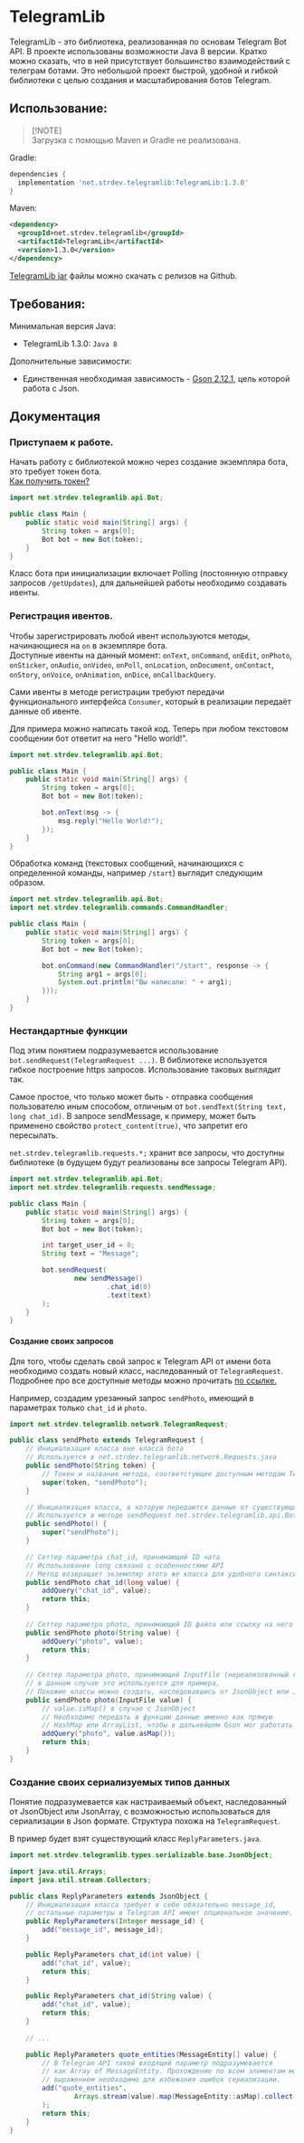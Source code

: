 # TelegramLib

TelegramLib - это библиотека, реализованная по основам Telegram Bot API. В проекте использованы возможности Java 8 версии. Кратко можно сказать, что в ней присутствует большинство взаимодействий с телеграм ботами. Это небольшой проект быстрой, удобной и гибкой библиотеки с целью создания и масштабирования ботов Telegram.

## Использование:
> [!NOTE]\
> Загрузка с помощью Maven и Gradle не реализована.

Gradle:
```gradle
dependencies {
  implementation 'net.strdev.telegramlib:TelegramLib:1.3.0'
}
```

Maven:
```xml
<dependency>
  <groupId>net.strdev.telegramlib</groupId>
  <artifactId>TelegramLib</artifactId>
  <version>1.3.0</version>
</dependency>
```

[TelegramLib jar](https://github.com/streetraceing/telegramlib/releases) файлы можно скачать с релизов на Github.

## Требования:
Минимальная версия Java:
- TelegramLib 1.3.0: `Java 8`

Дополнительные зависимости:
- Единственная необходимая зависимость - [Gson 2.12.1](https://github.com/google/gson/releases/tag/gson-parent-2.12.1), цель которой работа с Json.

## Документация

### Приступаем к работе.
Начать работу с библиотекой можно через создание экземпляра бота, это требует токен бота.<br>
[Как получить токен?](https://core.telegram.org/bots/tutorial#getting-ready)
```java
import net.strdev.telegramlib.api.Bot;

public class Main {
    public static void main(String[] args) {
        String token = args[0];
        Bot bot = new Bot(token);
    }
}
```
Класс бота при инициализации включает Polling (постоянную отправку запросов `/getUpdates`), для дальнейшей работы необходимо создавать ивенты.

### Регистрация ивентов.
Чтобы зарегистрировать любой ивент используются методы, начинающиеся на `on` в экземпляре бота. <br>
Доступные ивенты на данный момент: `onText`, `onCommand`, `onEdit`, `onPhoto`, `onSticker`, `onAudio`, `onVideo`, `onPoll`, `onLocation`, `onDocument`, `onContact`, `onStory`, `onVoice`, `onAnimation`, `onDice`, `onCallbackQuery`.

Сами ивенты в методе регистрации требуют передачи функционального интерфейса `Consumer`, который в реализации передаёт данные об ивенте.

Для примера можно написать такой код. Теперь при любом текстовом сообщении бот ответит на него "Hello world!".
```java
import net.strdev.telegramlib.api.Bot;

public class Main {
    public static void main(String[] args) {
        String token = args[0];
        Bot bot = new Bot(token);

        bot.onText(msg -> {
            msg.reply("Hello World!");
        });
    }
}
```
Обработка команд (текстовых сообщений, начинающихся с определенной команды, например `/start`) выглядит следующим образом.
```java
import net.strdev.telegramlib.api.Bot;
import net.strdev.telegramlib.commands.CommandHandler;

public class Main {
    public static void main(String[] args) {
        String token = args[0];
        Bot bot = new Bot(token);

        bot.onCommand(new CommandHandler("/start", response -> {
            String arg1 = args[0];
            System.out.println("Вы написали: " + arg1);
        }));
    }
}
```
### Нестандартные функции
Под этим понятием подразумевается использование `bot.sendRequest(TelegramRequest ...)`. В библиотеке используется гибкое построение https запросов. Использование таковых выглядит так.

Самое простое, что только может быть - отправка сообщения пользователю иным способом, отличным от `bot.sendText(String text, long chat_id)`. В запросе sendMessage, к примеру, может быть применено свойство `protect_content(true)`, что запретит его пересылать. <br>

`net.strdev.telegramlib.requests.*;` хранит все запросы, что доступны библиотеке (в будущем будут реализованы все запросы Telegram API).
```java
import net.strdev.telegramlib.api.Bot;
import net.strdev.telegramlib.requests.sendMessage;

public class Main {
    public static void main(String[] args) {
        String token = args[0];
        Bot bot = new Bot(token);

        int target_user_id = 0;
        String text = "Message";

        bot.sendRequest(
                new sendMessage()
                        .chat_id(0)
                        .text(text)
        );
    }
}
```
#### Создание своих запросов
Для того, чтобы сделать свой запрос к Telegram API от имени бота необходимо создать новый класс, наследованный от `TelegramRequest`. Подробнее про все доступные методы можно прочитать [по ссылке.](https://core.telegram.org/bots/api#available-methods)

Например, создадим урезанный запрос `sendPhoto`, имеющий в параметрах только `chat_id` и `photo`.
```java
import net.strdev.telegramlib.network.TelegramRequest;

public class sendPhoto extends TelegramRequest {
    // Инициализация класса вне класса бота
    // Используется в net.strdev.telegramlib.network.Requests.java
    public sendPhoto(String token) {
        // Токен и название метода, соответстующее доступным методам Telegram API
        super(token, "sendPhoto");
    }

    // Инициализация класса, в которую передаются данные от существующего бота
    // Используется в методе sendRequest net.strdev.telegramlib.api.Bot.java
    public sendPhoto() {
        super("sendPhoto");
    }

    // Сеттер параметра chat_id, принимающий ID чата
    // Использование long связано с особенностями API
    // Метод возвращает экземпляр этого же класса для удобного синтаксиса
    public sendPhoto chat_id(long value) {
        addQuery("chat_id", value);
        return this;
    }
    
    // Сеттер параметра photo, принимающий ID файла или ссылку на него
    public sendPhoto photo(String value) {
        addQuery("photo", value);
        return this;
    }
    
    // Сеттер параметра photo, принимающий InputFile (нереализованный класс в библиотеке,
    // в данном случае это используется для примера,
    // Похожие классы можно создать, наследовавшись от JsonObject или JsonArray 
    public sendPhoto photo(InputFile value) {
        // value.isMap() в случае с JsonObject
        // Необходимо передать в функцию данные именно как прямую
        // HashMap или ArrayList, чтобы в дальнейшем Gson мог работать корректно
        addQuery("photo", value.asMap());
        return this;
    }
}
```

### Создание своих сериализуемых типов данных
Понятие подразумевается как настраиваемый объект, наследованный от JsonObject или JsonArray, с возможностью использоваться для сериализации в Json формате. Структура похожа на `TelegramRequest`.

В пример будет взят существующий класс `ReplyParameters.java`.

```java
import net.strdev.telegramlib.types.serializable.base.JsonObject;

import java.util.Arrays;
import java.util.stream.Collectors;

public class ReplyParameters extends JsonObject {
    // Инициализация класса требует в себе обязательно message_id,
    // остальные параметры в Telegram API имеют опциональное значение.
    public ReplyParameters(Integer message_id) {
        add("message_id", message_id);
    }

    public ReplyParameters chat_id(int value) {
        add("chat_id", value);
        return this;
    }

    public ReplyParameters chat_id(String value) {
        add("chat_id", value);
        return this;
    }
    
    // ... 

    public ReplyParameters quote_entities(MessageEntity[] value) {
        // В Telegram API такой входящий параметр подразумевается
        // как Array of MessageEntity. Прохождение по всем элементам массива с lambda
        // выражением необходимо для избежания ошибок сериализации.
        add("quote_entities", 
                Arrays.stream(value).map(MessageEntity::asMap).collect(Collectors.toList())
        );
        return this;
    }
}
```